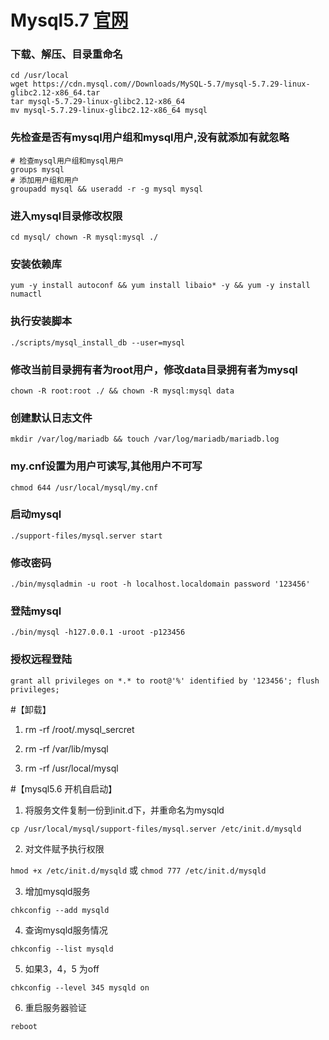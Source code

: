 # Mysql5.7 [官网](https://dev.mysql.com/downloads/mysql/)
### 下载、解压、目录重命名
```
cd /usr/local
wget https://cdn.mysql.com//Downloads/MySQL-5.7/mysql-5.7.29-linux-glibc2.12-x86_64.tar
tar mysql-5.7.29-linux-glibc2.12-x86_64
mv mysql-5.7.29-linux-glibc2.12-x86_64 mysql
```

### 先检查是否有mysql用户组和mysql用户,没有就添加有就忽略
```
# 检查mysql用户组和mysql用户
groups mysql
# 添加用户组和用户
groupadd mysql && useradd -r -g mysql mysql
```

### 进入mysql目录修改权限
`cd mysql/ chown -R mysql:mysql ./`

### 安装依赖库   
`yum -y install autoconf && yum install libaio* -y && yum -y install numactl`

### 执行安装脚本
`./scripts/mysql_install_db --user=mysql`

### 修改当前目录拥有者为root用户，修改data目录拥有者为mysql
`chown -R root:root ./ && chown -R mysql:mysql data`

### 创建默认日志文件
`mkdir /var/log/mariadb && touch /var/log/mariadb/mariadb.log`

### my.cnf设置为用户可读写,其他用户不可写
`chmod 644 /usr/local/mysql/my.cnf`

### 启动mysql  
`./support-files/mysql.server start`

### 修改密码    
`./bin/mysqladmin -u root -h localhost.localdomain password '123456'`

### 登陆mysql   
`./bin/mysql -h127.0.0.1 -uroot -p123456`

### 授权远程登陆   
`grant all privileges on *.* to root@'%' identified by '123456'; flush privileges;`

#【卸载】

1. rm -rf /root/.mysql_sercret  

2. rm -rf /var/lib/mysql

3. rm -rf /usr/local/mysql

#【mysql5.6 开机自启动】

1. 将服务文件复制一份到init.d下，并重命名为mysqld 

`cp /usr/local/mysql/support-files/mysql.server /etc/init.d/mysqld`

2. 对文件赋予执行权限 

`hmod +x /etc/init.d/mysqld` 或 `chmod 777 /etc/init.d/mysqld`
   
3. 增加mysqld服务

`chkconfig --add mysqld`

4. 查询mysqld服务情况

`chkconfig --list mysqld`

5. 如果3，4，5 为off

`chkconfig --level 345 mysqld on`

6. 重启服务器验证

`reboot`
